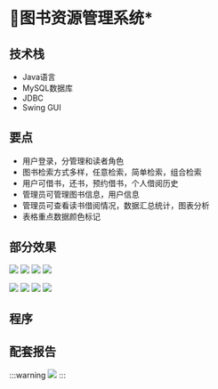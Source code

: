 # 📗图书资源管理系统*

<MyGlobalComponent />

## 技术栈
- Java语言
- MySQL数据库
- JDBC
- Swing GUI

## 要点
- 用户登录，分管理和读者角色
- 图书检索方式多样，任意检索，简单检索，组合检索
- 用户可借书，还书，预约借书，个人借阅历史
- 管理员可管理图书信息，用户信息
- 管理员可查看读书借阅情况，数据汇总统计，图表分析
- 表格重点数据颜色标记

## 部分效果
![](http://cdn.qiniu.liyansheng.top/img/20240703195754.png)
![](http://cdn.qiniu.liyansheng.top/img/20240703195844.png)
![](http://cdn.qiniu.liyansheng.top/img/20240703195924.png)
![](http://cdn.qiniu.liyansheng.top/img/20240703195944.png)

![](http://cdn.qiniu.liyansheng.top/img/20240703200023.png)
![](http://cdn.qiniu.liyansheng.top/img/20240703200048.png)
![](http://cdn.qiniu.liyansheng.top/img/20240703200107.png)
![](http://cdn.qiniu.liyansheng.top/img/20240703200128.png)

## 程序
<PaymentButton :productId="142" />


## 配套报告
:::warning
![](http://cdn.qiniu.liyansheng.top/img/20240704180950.png)
:::
<PaymentButton :productId="143" :buttonText="'点我获取-报告'"/>